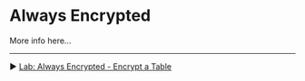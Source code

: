 ﻿# Always Encrypted

More info here...

___

▶ [Lab: Always Encrypted - Encrypt a Table](https://github.com/lennilobel/sql2022-workshop-hol/blob/main/HOL/3.%20Security%20Features/4.%20Always%20Encrypted/1.%20Encrypt%20a%20Table.md)
